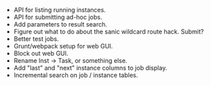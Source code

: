 - API for listing running instances.
- API for submitting ad-hoc jobs.
- Add parameters to result search.
- Figure out what to do about the sanic wildcard route hack.  Submit?
- Better test jobs.
- Grunt/webpack setup for web GUI.
- Block out web GUI.
- Rename Inst -> Task, or something else.
- Add "last" and "next" instance columns to job display.
- Incremental search on job / instance tables.
